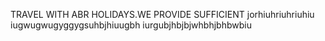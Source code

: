 TRAVEL WITH ABR HOLIDAYS.WE PROVIDE SUFFICIENT jorhiuhriuhriuhiu iugwugwugyggygsuhbjhiuugbh iurgubjhbjbjwhbhjbhbwbiu